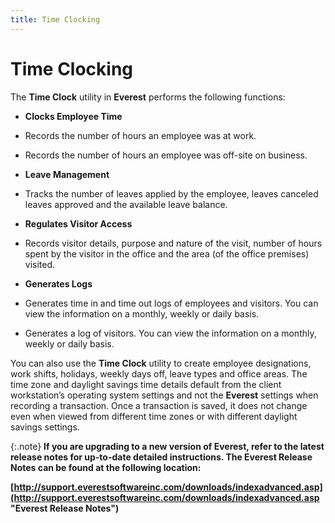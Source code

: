 ```yaml
---
title: Time Clocking
---
```


# Time Clocking


The **Time Clock** utility in **Everest** performs the following functions:

- **Clocks 
 Employee Time**


- Records the  number of hours an employee was at work.
- Records the  number of hours an employee was off-site on business.


- **Leave 
 Management**


- Tracks the  number of leaves applied by the employee, leaves canceled leaves approved  and the available leave balance.


- **Regulates 
 Visitor Access**


- Records visitor  details, purpose and nature of the visit, number of hours spent by the  visitor in the office and the area (of the office premises) visited.


- **Generates 
 Logs**


- Generates time  in and time out logs of employees and visitors. You can view the information  on a monthly, weekly or daily basis.
- Generates a  log of visitors. You can view the information on a monthly, weekly or  daily basis.



You can also use the **Time Clock**  utility to create employee designations, work shifts, holidays, weekly  days off, leave types and office areas. The time zone and daylight savings  time details default from the client workstation’s operating system settings  and not the **Everest** settings when  recording a transaction. Once a transaction is saved, it does not change  even when viewed from different time zones or with different daylight  savings settings.


{:.note}
**If you are upgrading to a new version of **Everest**, refer to the latest release  notes for up-to-date detailed instructions. The **Everest 
 Release Notes** can be found at the following location:**


**[http://support.everestsoftwareinc.com/downloads/indexadvanced.asp](http://support.everestsoftwareinc.com/downloads/indexadvanced.asp "Everest Release Notes")**
